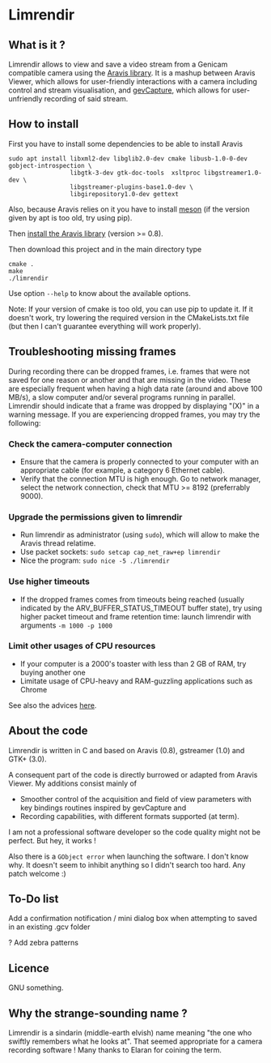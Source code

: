# Limrendir


## What is it ?

Limrendir allows to view and save a video stream from a Genicam compatible camera using the [Aravis library](https://aravisproject.github.io/aravis/). 
It is a mashup between Aravis Viewer, which allows for user-friendly interactions with a camera including control and stream visualisation, and [gevCapture](https://gitlab.com/gevcapture/gevcapture), which allows for user-unfriendly recording of said stream.


## How to install

First you have to install some dependencies to be able to install Aravis

    sudo apt install libxml2-dev libglib2.0-dev cmake libusb-1.0-0-dev gobject-introspection \
                     libgtk-3-dev gtk-doc-tools  xsltproc libgstreamer1.0-dev \
                     libgstreamer-plugins-base1.0-dev \
                     libgirepository1.0-dev gettext

Also, because Aravis relies on it you have to install [meson](https://mesonbuild.com/) (if the version given by apt is too old, try using pip).

Then [install the Aravis library](https://aravisproject.github.io/aravis/building.html) (version >= 0.8). 

Then download this project and in the main directory type

    cmake .
    make
    ./limrendir

Use option `--help` to know about the available options.

Note: If your version of cmake is too old, you can use pip to update it. If it doesn't work, try lowering the required version in the CMakeLists.txt file (but then I can't guarantee everything will work properly).


## Troubleshooting missing frames

During recording there can be dropped frames, i.e. frames that were not saved for one reason or another and that are missing in the video. These are especially frequent when having a high data rate (around and above 100 MB/s), a slow computer and/or several programs running in parallel. Limrendir should indicate that a frame was dropped by displaying "(X)" in a warning message. If you are experiencing dropped frames, you may try the following:

### Check the camera-computer connection
* Ensure that the camera is properly connected to your computer with an appropriate cable (for example, a category 6 Ethernet cable).
* Verify that the connection MTU is high enough. Go to network manager, select the network connection, check that MTU >= 8192 (preferrably 9000).

### Upgrade the permissions given to limrendir
* Run limrendir as administrator (using `sudo`), which will allow to make the Aravis thread relatime.
* Use packet sockets: `sudo setcap cap_net_raw+ep limrendir`
* Nice the program: `sudo nice -5 ./limrendir`

### Use higher timeouts
* If the dropped frames comes from timeouts being reached (usually indicated by the ARV_BUFFER_STATUS_TIMEOUT buffer state), try using higher packet timeout and frame retention time: launch limrendir with arguments `-m 1000 -p 1000`

### Limit other usages of CPU resources
 * If your computer is a 2000's toaster with less than 2 GB of RAM, try buying another one
 * Limitate usage of CPU-heavy and RAM-guzzling applications such as Chrome

See also the advices [here](https://aravisproject.github.io/aravis/ethernet.html).


## About the code

Limrendir is written in C and based on Aravis (0.8), gstreamer (1.0) and GTK+ (3.0).

A consequent part of the code is directly burrowed or adapted from Aravis Viewer. My additions consist mainly of 

 * Smoother control of the acquisition and field of view parameters with key bindings routines inspired by gevCapture and
 * Recording capabilities, with different formats supported (at term).

I am not a professional software developer so the code quality might not be perfect. But hey, it works !

Also there is a `GObject error` when launching the software. I don't know why. It doesn't seem to inhibit anything so I didn't search too hard. Any patch welcome :)


## To-Do list

Add a confirmation notification / mini dialog box when attempting to saved in an existing .gcv folder


? Add zebra patterns


## Licence

GNU something.


## Why the strange-sounding name ?

Limrendir is a sindarin (middle-earth elvish) name meaning "the one who swiftly remembers what he looks at". That seemed appropriate for a camera recording software ! Many thanks to Elaran for coining the term.
